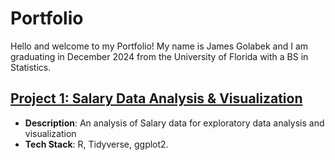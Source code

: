 # Portfolio 

Hello and welcome to my Portfolio! My name is James Golabek and I am graduating in December 2024 from the University of Florida with a BS in Statistics.


## [Project 1: Salary Data Analysis & Visualization]("https://github.com/jamesgolabek22/Salary_DA_Viz")
- **Description**: An analysis of Salary data for exploratory data analysis and visualization
- **Tech Stack**: R, Tidyverse, ggplot2.
